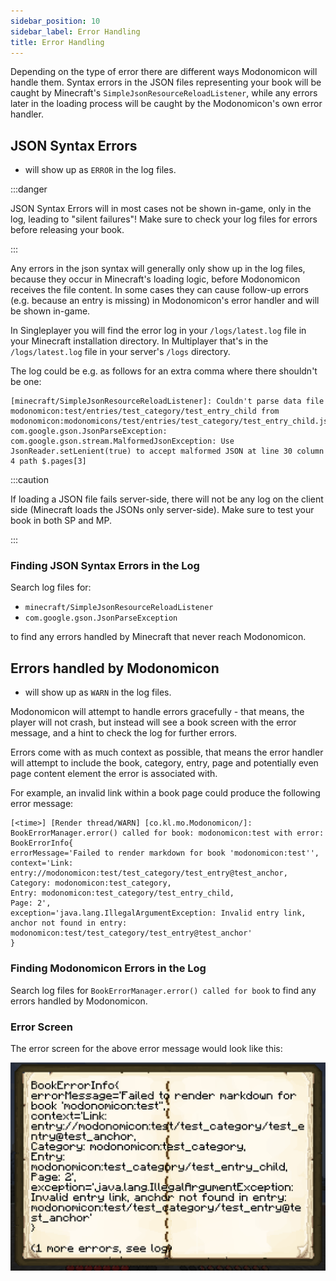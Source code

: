```yaml
---
sidebar_position: 10
sidebar_label: Error Handling
title: Error Handling
---
```


Depending on the type of error there are different ways Modonomicon will handle them.
Syntax errors in the JSON files representing your book will be caught by Minecraft's `SimpleJsonResourceReloadListener`, while any errors later in the loading process will be caught by the Modonomicon's own error handler.

## JSON Syntax Errors 

- will show up as `ERROR` in the log files.

:::danger

JSON Syntax Errors will in most cases not be shown in-game, only in the log, leading to "silent failures"!
Make sure to check your log files for errors before releasing your book.

:::

Any errors in the json syntax will generally only show up in the log files, because they occur in Minecraft's loading logic, before Modonomicon receives the file content. In some cases they can cause follow-up errors (e.g. because an entry is missing) in Modonomicon's error handler and will be shown in-game.

In Singleplayer you will find the error log in your `/logs/latest.log` file in your Minecraft installation directory. In Multiplayer that's in the `/logs/latest.log` file in your server's `/logs` directory.

The log could be e.g. as follows for an extra comma where there shouldn't be one: 
```
[minecraft/SimpleJsonResourceReloadListener]: Couldn't parse data file modonomicon:test/entries/test_category/test_entry_child from modonomicon:modonomicons/test/entries/test_category/test_entry_child.json
com.google.gson.JsonParseException: com.google.gson.stream.MalformedJsonException: Use JsonReader.setLenient(true) to accept malformed JSON at line 30 column 4 path $.pages[3]
```

:::caution

If loading a JSON file fails server-side, there will not be any log on the client side (Minecraft loads the JSONs only server-side).
Make sure to test your book in both SP and MP.

:::

### Finding JSON Syntax Errors in the Log

Search log files for:

- `minecraft/SimpleJsonResourceReloadListener`
- `com.google.gson.JsonParseException`

to find any errors handled by Minecraft that never reach Modonomicon.


## Errors handled by Modonomicon

- will show up as `WARN` in the log files.

Modonomicon will attempt to handle errors gracefully - that means, the player will not crash, but instead will see a book screen with the error message, and a hint to check the log for further errors.

Errors come with as much context as possible, that means the error handler will attempt to include the book, category, entry, page and potentially even page content element the error is associated with. 

For example, an invalid link within a book page could produce the following error message:
```
[<time>] [Render thread/WARN] [co.kl.mo.Modonomicon/]: BookErrorManager.error() called for book: modonomicon:test with error: BookErrorInfo{ 
errorMessage='Failed to render markdown for book 'modonomicon:test'', 
context='Link: entry://modonomicon:test/test_category/test_entry@test_anchor, 
Category: modonomicon:test_category, 
Entry: modonomicon:test_category/test_entry_child, 
Page: 2', 
exception='java.lang.IllegalArgumentException: Invalid entry link, anchor not found in entry: modonomicon:test/test_category/test_entry@test_anchor'
}
```

### Finding Modonomicon Errors in the Log

Search log files for `BookErrorManager.error() called for book` to find any errors handled by Modonomicon.

### Error Screen

The error screen for the above error message would look like this:

![Error Screen](/img/docs/advanced/error-handling/error-window.png)
